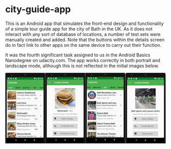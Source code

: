 # city-guide-app
This is an Android app that simulates the front-end design and functionality of a simple tour guide app for the city of Bath in the UK. As it does not interact with any sort of database of locations, a number of test sets were manually created and added. Note that the buttons within the details screen do in fact link to other apps on the same device to carry out their function.

It was the fourth significant task assigned to us in the Android Basics Nanodegree on udacity.com. The app works correctly in both portrait and landscape mode, although this is not reflected in the initial images below.

![Alt text](https://github.com/ben-smith14/city-guide-app/blob/master/city%20guide%20imgs.png?raw=true "Some screenshots of the initial app running")
